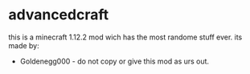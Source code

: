 # advancedcraft
this is a minecraft 1.12.2 mod wich has the most randome stuff ever.
its made by:
- Goldenegg000 -
do not copy or give this mod as urs out.
